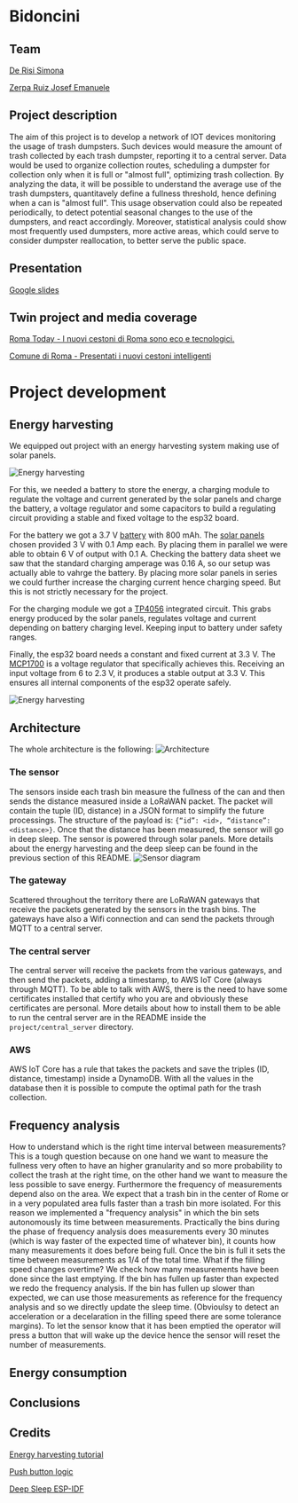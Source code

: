 # Bidoncini


## Team

[De Risi Simona](https://www.linkedin.com/in/simona-de-risi-5a8087234/)

[Zerpa Ruiz Josef Emanuele](https://www.linkedin.com/in/zerparuiz/)


## Project description

The aim of this project is to develop a network of IOT devices monitoring the usage of trash dumpsters. Such devices would measure the amount of trash collected by each trash dumpster, reporting it to a central server. Data would be used to organize collection routes, scheduling a dumpster for collection only when it is full or "almost full", optimizing trash collection. By analyzing the data, it will be possible to understand the average use of the trash dumpsters, quantitavely define a fullness threshold, hence defining when a can is "almost full". This usage observation could also be repeated periodically, to detect potential seasonal changes to the use of the dumpsters, and react accordingly. Moreover, statistical analysis could show most frequently used dumpsters, more active areas, which could serve to consider dumpster reallocation, to better serve the public space.


## Presentation

[Google slides](https://docs.google.com/presentation/d/1_4GwrutNBIYwXp_CGsLgpOWbdoYZVEuwucl5qhpxUG0/edit?usp=sharing)

## Twin project and media coverage

[Roma Today - I nuovi cestoni di Roma sono eco e tecnologici.](https://www.romatoday.it/politica/cestoni-getta-carte-intelligenti-roma.html)

[Comune di Roma - Presentati i nuovi cestoni intelligenti](https://www.comune.roma.it/web/it/notizia/presentati-i-nuovi-cestoni-intelligenti-.page)

# Project development

## Energy harvesting

We equipped out project with an energy harvesting system making use of solar panels. 

![Energy harvesting](img/energy_harvesting.jpg)

For this, we needed a battery to store the energy, a charging module to regulate the voltage and current generated by the solar panels and charge the battery, a voltage regulator and some capacitors to build a regulating circuit providing a stable and fixed voltage to the esp32 board. 

For the battery we got a 3.7 V [battery](https://www.power-xtra.com/uploads/content/900600503251-dspdf.pdf?v=1561451363) with 800 mAh. The [solar panels](https://www.amazon.it/GTIWUNG-Pannello-Cellule-Progetti-Scientifici/dp/B097GS2CL8?th=1) chosen provided 3 V with 0.1 Amp each. By placing them in parallel we were able to obtain 6 V of output with 0.1 A. Checking the battery data sheet we saw that the standard charging amperage was 0.16 A, so our setup was actually able to vahrge the battery. By placing more solar panels in series we could further increase the charging current hence charging speed. But this is not strictly necessary for the project.

For the charging module we got a [TP4056](https://dlnmh9ip6v2uc.cloudfront.net/datasheets/Prototyping/TP4056.pdf) integrated circuit. This grabs energy produced by the solar panels, regulates voltage and current depending on battery charging level. Keeping input to battery under safety ranges.

Finally, the esp32 board needs a constant and fixed current at 3.3 V. The [MCP1700](https://ww1.microchip.com/downloads/en/DeviceDoc/MCP1700-Low-Quiescent-Current-LDO-20001826E.pdf) is a voltage regulator that specifically achieves this. Receiving an input voltage from 6 to 2.3 V, it produces a stable output at 3.3 V. This ensures all internal components of the esp32 operate safely.

![Energy harvesting](img/energy_harvesting_pic.jpg)

## Architecture
The whole architecture is the following:
![Architecture](img/Final-architecture.jpeg)

### The sensor
The sensors inside each trash bin measure the fullness of the can and then sends the distance measured inside a LoRaWAN packet. The packet will contain the tuple (ID, distance) in a JSON format to simplify the future processings. The structure of the payload is: `{“id”: <id>, “distance”: <distance>}`.
Once that the distance has been measured, the sensor will go in deep sleep.
The sensor is powered through solar panels. 
More details about the energy harvesting and the deep sleep can be found in the previous section of this README.
![Sensor diagram](img/Sensor-diagram.jpeg)

### The gateway
Scattered throughout the territory there are LoRaWAN gateways that receive the packets generated by the sensors in the trash bins. The gateways have also a Wifi connection and can send the packets through MQTT to a central server.

### The central server
The central server will receive the packets from the various gateways, and then send the packets, adding a timestamp, to AWS IoT Core (always through MQTT). To be able to talk with AWS, there is the need to have some certificates installed that certify who you are and obviously these certificates are personal. More details about how to install them to be able to run the central server are in the README inside the `project/central_server` directory.

### AWS
AWS IoT Core has a rule that takes the packets and save the triples (ID, distance, timestamp) inside a DynamoDB.
With all the values in the database then it is possible to compute the optimal path for the trash collection.


## Frequency analysis
How to understand which is the right time interval between measurements? This is a tough question because on one hand we want to measure the fullness very often to have an higher granularity and so more probability to collect the trash at the right time, on the other hand we want to measure the less possible to save energy.
Furthermore the frequency of measurements depend also on the area. We expect that a trash bin in the center of Rome or in a very populated area fulls faster than a trash bin more isolated.
For this reason we implemented a  "frequency analysis" in which the bin sets autonomously its time between measurements. Practically the bins during the phase of frequency analysis does measurements every 30 minutes (which is way faster of the expected time of whatever bin), it counts how many measurements it does before being full. Once the bin is full it sets the time between measurements as 1/4 of the total time.
What if the filling speed changes overtime? We check how many measurements have been done since the last emptying. If the bin has fullen up faster than expected we redo the frequency analysis. If the bin has fullen up slower than expected, we can use those measurements as reference for the frequency analysis and so we directly update the sleep time.
(Obvioulsy to detect an acceleration or a decelaration in the filling speed there are some tolerance  margins).
To let the sensor know that it has been emptied the operator will press a button that will wake up the device hence the sensor will reset the number of measurements.

## Energy consumption

## Conclusions

## Credits

[Energy harvesting tutorial](https://randomnerdtutorials.com/power-esp32-esp8266-solar-panels-battery-level-monitoring/)

[Push button logic](https://esp32tutorials.com/esp32-push-button-esp-idf-digital-input/?authuser=0)

[Deep Sleep ESP-IDF](https://docs.espressif.com/projects/esp-idf/en/stable/esp32s3/api-reference/system/sleep_modes.html)


